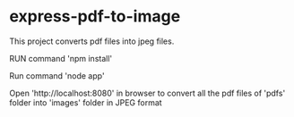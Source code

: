 # express-pdf-to-image

This project converts pdf files into jpeg files.

RUN command 'npm install'

Run command 'node app'

Open 'http://localhost:8080' in browser to convert all the pdf files of 'pdfs' folder into 'images' folder in JPEG format